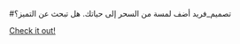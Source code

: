 #تصميم_فريد أضف لمسة من السحر إلى حياتك. هل تبحث عن التميز؟

[Check it out!](https://www.facebook.com/share/17TW2PL6Tj/)